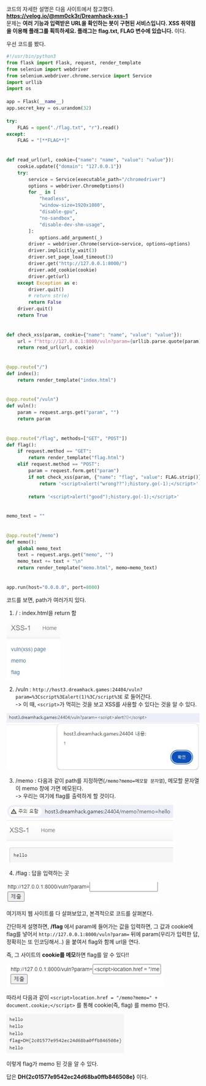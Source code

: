 코드의 자세한 설명은 다음 사이트에서 참고했다. **https://velog.io/@mm0ck3r/Dreamhack-xss-1**  
문제는 **여러 기능과 입력받은 URL을 확인하는 봇이 구현된 서비스입니다. XSS 취약점을 이용해 플래그를 획득하세요. 플래그는 flag.txt, FLAG 변수에 있습니다.** 이다.  

우선 코드를 봤다.  

```python
#!/usr/bin/python3
from flask import Flask, request, render_template
from selenium import webdriver
from selenium.webdriver.chrome.service import Service
import urllib
import os

app = Flask(__name__)
app.secret_key = os.urandom(32)

try:
    FLAG = open("./flag.txt", "r").read()
except:
    FLAG = "[**FLAG**]"


def read_url(url, cookie={"name": "name", "value": "value"}):
    cookie.update({"domain": "127.0.0.1"})
    try:
        service = Service(executable_path="/chromedriver")
        options = webdriver.ChromeOptions()
        for _ in [
            "headless",
            "window-size=1920x1080",
            "disable-gpu",
            "no-sandbox",
            "disable-dev-shm-usage",
        ]:
            options.add_argument(_)
        driver = webdriver.Chrome(service=service, options=options)
        driver.implicitly_wait(3)
        driver.set_page_load_timeout(3)
        driver.get("http://127.0.0.1:8000/")
        driver.add_cookie(cookie)
        driver.get(url)
    except Exception as e:
        driver.quit()
        # return str(e)
        return False
    driver.quit()
    return True


def check_xss(param, cookie={"name": "name", "value": "value"}):
    url = f"http://127.0.0.1:8000/vuln?param={urllib.parse.quote(param)}"
    return read_url(url, cookie)


@app.route("/")
def index():
    return render_template("index.html")


@app.route("/vuln")
def vuln():
    param = request.args.get("param", "")
    return param


@app.route("/flag", methods=["GET", "POST"])
def flag():
    if request.method == "GET":
        return render_template("flag.html")
    elif request.method == "POST":
        param = request.form.get("param")
        if not check_xss(param, {"name": "flag", "value": FLAG.strip()}):
            return '<script>alert("wrong??");history.go(-1);</script>'

        return '<script>alert("good");history.go(-1);</script>'


memo_text = ""


@app.route("/memo")
def memo():
    global memo_text
    text = request.args.get("memo", "")
    memo_text += text + "\n"
    return render_template("memo.html", memo=memo_text)


app.run(host="0.0.0.0", port=8000)
```
코드를 보면, path가 여러가지 있다.  

1. / : index.html을 return 함  

<img src="3.jpg">  

2. /vuln : ``http://host3.dreamhack.games:24404/vuln?param=%3Cscript%3Ealert(1)%3C/script%3E`` 로 들어간다.  
-> 이 때, ``<script>``가 먹히는 것을 보고 XSS를 사용할 수 있다는 것을 알 수 있다.  

<img src="4.jpg">  

3. /memo : 다음과 같이 path를 지정하면(``/memo?memo=메모할 문자열``), 메모할 문자열이 memo 창에 가면 메모된다.  
-> 우리는 여기에 flag를 출력하게 할 것이다.  

<img src="5.jpg">  

4. /flag : 답을 입력하는 곳  

<img src="6.jpg">  

여기까지 웹 사이트를 다 살펴보았고, 본격적으로 코드를 살펴본다.  

간단하게 설명하면, **/flag** 에서 param에 들어가는 값을 입력하면, 그 값과 cookie에 flag를 넣어서 ``http://127.0.0.1:8000/vuln?param=`` 뒤에 param(우리가 입력한 답, 정확히는 또 인코딩해서..) 을 붙여서 flag와 함께 url을 연다.  

즉, 그 사이트의 **cookie를 메모**하면 flag를 알 수 있다!!  

<img src="7.jpg">  

따라서 다음과 같이 ``<script>location.href = "/memo?memo=" + document.cookie;</script>`` 를 통해 cookie(즉, flag) 를 memo 한다.  

<img src="8.jpg">  

이렇게 flag가 memo 된 것을 알 수 있다.  

답은 **DH{2c01577e9542ec24d68ba0ffb846508e}** 이다.  
